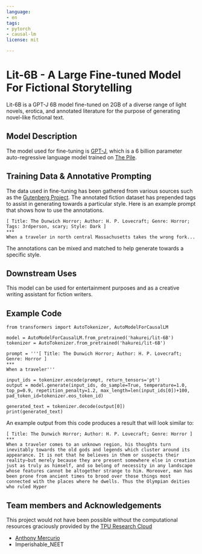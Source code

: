 ```yaml
---
language:
- en
tags:
- pytorch
- causal-lm
license: mit

---
```


# Lit-6B - A Large Fine-tuned Model For Fictional Storytelling

Lit-6B is a GPT-J 6B model fine-tuned on 2GB of a diverse range of light novels, erotica, and annotated literature for the purpose of generating novel-like fictional text. 

## Model Description

The model used for fine-tuning is [GPT-J](https://github.com/kingoflolz/mesh-transformer-jax), which is a 6 billion parameter auto-regressive language model trained on [The Pile](https://pile.eleuther.ai/).

## Training Data & Annotative Prompting

The data used in fine-tuning has been gathered from various sources such as the [Gutenberg Project](https://www.gutenberg.org/). The annotated fiction dataset has prepended tags to assist in generating towards a particular style. Here is an example prompt that shows how to use the annotations.

```
[ Title: The Dunwich Horror; Author: H. P. Lovecraft; Genre: Horror; Tags: 3rdperson, scary; Style: Dark ]
***
When a traveler in north central Massachusetts takes the wrong fork...
```

The annotations can be mixed and matched to help generate towards a specific style.

## Downstream Uses

This model can be used for entertainment purposes and as a creative writing assistant for fiction writers.

## Example Code

```
from transformers import AutoTokenizer, AutoModelForCausalLM

model = AutoModelForCausalLM.from_pretrained('hakurei/lit-6B')
tokenizer = AutoTokenizer.from_pretrained('hakurei/lit-6B')

prompt = '''[ Title: The Dunwich Horror; Author: H. P. Lovecraft; Genre: Horror ]
***
When a traveler'''

input_ids = tokenizer.encode(prompt, return_tensors='pt')
output = model.generate(input_ids, do_sample=True, temperature=1.0, top_p=0.9, repetition_penalty=1.2, max_length=len(input_ids[0])+100, pad_token_id=tokenizer.eos_token_id)

generated_text = tokenizer.decode(output[0])
print(generated_text)
```

An example output from this code produces a result that will look similar to:

```
[ Title: The Dunwich Horror; Author: H. P. Lovecraft; Genre: Horror ]
***
When a traveler comes to an unknown region, his thoughts turn inevitably towards the old gods and legends which cluster around its appearance. It is not that he believes in them or suspects their reality—but merely because they are present somewhere else in creation just as truly as himself, and so belong of necessity in any landscape whose features cannot be altogether strange to him. Moreover, man has been prone from ancient times to brood over those things most connected with the places where he dwells. Thus the Olympian deities who ruled Hyper
```

## Team members and Acknowledgements

This project would not have been possible without the computational resources graciously provided by the [TPU Research Cloud](https://sites.research.google/trc/)

- [Anthony Mercurio](https://github.com/harubaru)
- Imperishable_NEET